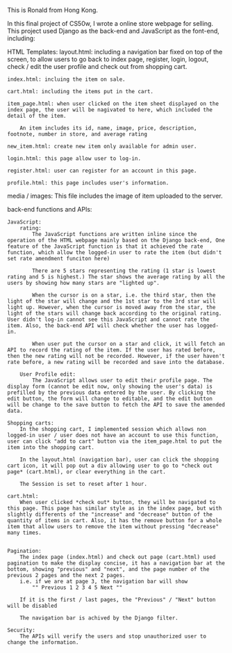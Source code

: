 This is Ronald from Hong Kong.

In this final project of CS50w, I wrote a online store webpage for selling. This project used Django as the back-end and JavaScript as the font-end, including:

HTML Templates:
    layout.html: including a navigation bar fixed on top of the screen, to allow users to go back to index page, register, login, logout, check / edit the user profile and check out from shopping cart.

    index.html: incluing the item on sale.

    cart.html: including the items put in the cart.

    item_page.html: when user clicked on the item sheet displayed on the index page, the user will be nagivated to here, which included the detail of the item.
    
        An item includes its id, name, image, price, description, footnote, number in store, and average rating

    new_item.html: create new item only available for admin user.

    login.html: this page allow user to log-in.

    register.html: user can register for an account in this page.

    profile.html: this page includes user's information.



media / images: 
    This file includes the image of item uploaded to the server.

back-end functions and APIs:

    JavaScript: 
        rating: 
            The JavaScript functions are written inline since the operation of the HTML webpage mainly based on the Django back-end, One feature of the JavaScript function is that it achieved the rate function, which allow the logged-in user to rate the item (but didn't set rate amendment funciton here) 

            There are 5 stars representing the rating (1 star is lowest rating and 5 is highest.) The star shows the average rating by all the users by showing how many stars are "lighted up". 
            
            When the cursor is on a star, i.e. the third star, then the light of the star will change and the 1st star to the 3rd star will light up. However, when the cursor is moved away from the star, the light of the stars will change back according to the original rating. User didn't log-in cannot see this JavaScript and cannot rate the item. Also, the back-end API will check whether the user has logged-in.

            When user put the cursor on a star and click, it will fetch an API to record the rating of the item. If the user has rated before, then the new rating will not be recorded. However, if the user haven't rate before, a new rating will be recorded and save into the database.

        User Profile edit:
            The JavaScript allows user to edit their profile page. The display form (cannot be edit now, only showing the user's data) is prefilled by the previous data entered by the user. By clicking the edit button, the form will change to editable, and the edit button will be change to the save button to fetch the API to save the amended data.

    Shopping carts:
        In the shopping cart, I implemented session which allows non logged-in user / user does not have an account to use this function, user can click "add to cart" button via the item_page.html to put the item into the shopping cart.
        
        In the layout.html (navigation bar), user can click the shopping cart icon, it will pop out a div allowing user to go to *check out page* (cart.html), or clear everything in the cart.

        The Session is set to reset after 1 hour.

    cart.html:
        When user clicked *check out* button, they will be navigated to this page. This page has similar style as in the index page, but with slightly differents of the "increase" and "decrease" button of the quantity of items in cart. Also, it has the remove button for a whole item that allow users to remove the item without pressing "decrease" many times.


    Pagination:
        The index page (index.html) and check out page (cart.html) used pagination to make the display concise, it has a navigation bar at the bottom, showing "previous" and "next", and the page number of the previous 2 pages and the next 2 pages.
        i.e. if we are at page 3, the navigation bar will show 
            "" Previous 1 2 3 4 5 Next ""
        
        If it is the first / last pages, the "Previous" / "Next" button will be disabled

        The navigation bar is achived by the Django filter.

    Security:
        The APIs will verify the users and stop unauthorized user to change the information.

